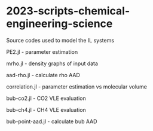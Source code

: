 # 2023-scripts-chemical-engineering-science
Source codes used to model the IL systems


PE2.jl - parameter estimation

mrho.jl - density graphs of input data

aad-rho.jl - calculate rho AAD

correlation.jl - parameter estimation vs molecular volume

bub-co2.jl - CO2 VLE evaluation

bub-ch4.jl - CH4 VLE evaluation	

bub-point-aad.jl - calculate bub AAD
